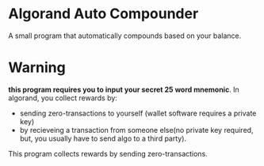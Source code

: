 # Algorand Auto Compounder
A small program that automatically compounds based on your balance.

# Warning
**this program requires you to input your secret 25 word mnemonic**.
In algorand, you collect rewards by:
* sending zero-transactions to yourself (wallet software requires a private key)
* by recieveing a transaction from someone else(no private key required, but, you usually have to send algo to a third party). 

This program collects rewards by sending zero-transactions.